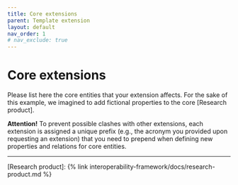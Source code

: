 ```yaml
---
title: Core extensions
parent: Template extension
layout: default
nav_order: 1
# nav_exclude: true
---
```


# Core extensions

Please list here the core entities that your extension affects.
For the sake of this example, we imagined to add fictional properties to the core [Research product].

**Attention!** To prevent possible clashes with other extensions, each extension is assigned a unique prefix (e.g., the acronym you provided upon requesting an extension) that you need to prepend when defining new properties and relations for core entities.

----
[Research product]: {% link interoperability-framework/docs/research-product.md %}